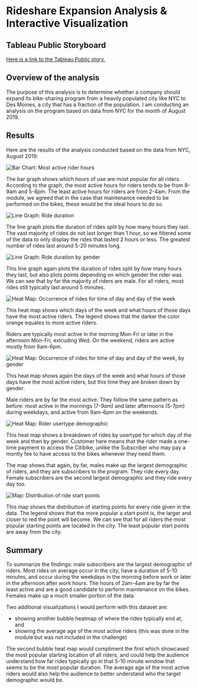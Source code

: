 # Rideshare Expansion Analysis & Interactive Visualization

## Tableau Public Storyboard
[Here is a link to the Tableau Public story.](https://public.tableau.com/app/profile/ethan.dirksen/viz/Module-14-Challenge_16659782276790/Story1?publish=yes)
 
## Overview of the analysis
The purpose of this analysis is to determine whether a company should expand its bike-sharing program from a heavily populated city like NYC to Des Moines, a city that has a fraction of the population. I am conducting an analysis on the program based on data from NYC for the month of August 2019.

## Results
Here are the results of the analysis conducted based on the data from NYC, August 2019:

![Bar Chart: Most active rider hours](resources/1.png)

The bar graph shows which hours of use are most popular for all riders. According to the graph, the most active hours for riders tends to be from 8-9am and 5-8pm. The least active hours for riders are from 2-4am. From the module, we agreed that in the case that maintenance needed to be performed on the bikes, these would be the ideal hours to do so.

![Line Graph: Ride duration](resources/2.png)

The line graph plots the duration of rides split by how many hours they last. The vast majority of rides do not last longer than 1 hour, so we filtered some of the data to only display the rides that lasted 2 hours or less. The greatest number of rides last around 5-20 minutes long.

![Line Graph: Ride duration by gender](resources/3.png)

This line graph again plots the duration of rides split by how many hours they last, but also plots points depending on which gender the rider was. We can see that by far the majority of riders are male. For all riders, most rides still typically last around 5 minutes.

![Heat Map: Occurrence of rides for time of day and day of the week](resources/4.png)

This heat map shows which days of the week and what hours of those days have the most active riders. The legend shows that the darker the color orange equates to more active riders. 

Riders are typically most active in the morning Mon-Fri or later in the afternoon Mon-Fri, exlcuding Wed. On the weekend, riders are active mostly from 9am-6pm.

![Heat Map: Occurrence of rides for time of day and day of the week, by gender](resources/5.png)

This heat map shows again the days of the week and what hours of those days have the most active riders, but this time they are broken down by gender.

Male riders are by far the most active. They follow the same pattern as before: most active in the mornings (7-9am) and later afternoons (5-7pm) during weekdays, and active from 9am-6pm on the weekends.

![Heat Map: Rider usertype demographic](resources/6.png)

This heat map shows a breakdown of rides by usertype for which day of the week and then by gender. Customer here means that the rider made a one-time payment to access the Citibike, unlike the Subscriber who may pay a montly fee to have access to the bikes whenever they need them.

The map shows that again, by far, males make up the largest demographic of riders, and they are subscribers to the program. They ride every day. Female subscribers are the second largest demographic and they ride every day too.

![Map: Distribution of ride start points](resources/7.png)

This map shows the distribution of starting points for every ride given in the data. The legend shows that the more popular a start point is, the larger and closer to red the point will become. We can see that for all riders the most popular starting points are located in the city. The least popular start points are away from the city.

## Summary
To summarize the findings: male subscribers are the largest demographic of riders. Most rides on average occur in the city, have a duration of 5-10 minutes, and occur during the weekdays in the morning before work or later in the afternoon after work hours. The hours of 2am-4am are by far the least active and are a good candidate to perform maintenance on the bikes. Females make up a much smaller portion of the data.

Two additional visualizations I would perform with this dataset are:
- showing another bubble heatmap of where the rides typically end at, and
- showing the average age of the most active riders (this was done in the module but was not included in the challenge)

The second bubble heat map would compliment the first which showcased the most popular starting location of all riders, and
could help the audience understand how far rides typically go in that 5-10 minute window that seems to be the most popular duration. The average age of the most active riders would also help the audience to better understand who the target demographic would be.
